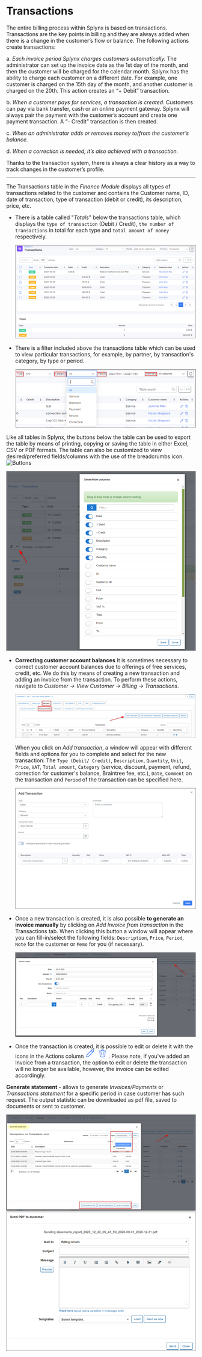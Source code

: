 Transactions
============

The entire billing process within Splynx is based on transactions. Transactions are the key points in billing and they are always added when there is a change in the customer’s flow or balance. The following actions create transactions:

a. _Each invoice period Splynx charges customers automatically._ The administrator can set up the invoice date as the 1st day of the month, and then the customer will be charged for the calendar month.
Splynx has the ability to charge each customer on a different date. For example, one customer is charged on the 15th day of the month, and another customer is charged on the 20th. This action creates an “+ Debit” transaction.

b. _When a customer pays for services, a transaction is created._ Customers can pay via bank transfer, cash or an online payment gateway. Splynx will always pair the payment with the customer’s account and create one payment transaction. A “- Credit” transaction is then created.

c. _When an administrator adds or removes money to/from the customer’s balance._

d. _When a correction is needed, it’s also achieved with a transaction._

Thanks to the transaction system, there is always a clear history as a way to track changes in the customer’s profile.

---

The Transactions table in the _Finance Module_ displays all types of transactions related to the customer and contains the Customer name, ID, date of transaction, type of transaction (debit or credit), its description, price, etc.

* There is a table called "_Totals_" below the transactions table, which displays the `type of transaction` (Debit / Credit), `the number of transactions` in total for each type and `total amount of money` respectively.

  ![Transactions](./transactions.png)

* There is a filter included above the transactions table which can be used to view particular transactions, for example, by partner, by transaction's category, by type or period.

  ![Filters](./filters.png)


Like all tables in Splynx, the buttons below the table can be used to export the table by means of printing, copying or saving the table in either Excel, CSV or PDF formats. The table can also be customized to view desired/preferred fields/columns with the use of the breadcrumbs icon.
  ![Buttons](export.png)

  ![Columns](./columns.png)

* **Correcting customer account balances** It is sometimes necessary to correct customer account balances due to offerings of free services, credit, etc. We do this by means of creating a new transaction and adding an invoice from the transaction. To perform these actions, navigate to _Customer → View Customer → Billing → Transactions_.

  ![Add transaction](./add_transaction.png)

  When you click on _Add transaction_, a window will appear with different fields and options for you to complete and select for the new transaction: The `Type (Debit/ Credit)`, `Description`, `Quantity`, `Unit`, `Price`, `VAT`, `Total amount`, `Category` (service, discount, payment, refund, correction for customer's balance, Braintree fee, etc.), `Date`, `Comment` on the transaction and `Period` of the transaction can be specified here.

  ![Add transaction form](./create_transaction_form.png)

* Once a new transaction is created, it is also possible **to generate an invoice manually** by clicking on _Add Invoice from transaction_ in the Transactions tab. When clicking this button a window will appear where you can fill-in/select the following fields: `Description`, `Price`, `Period`, `Note` for the customer or `Memo` for you (if necessary).

  ![Create invoice](./create_invoice.png)

* Once the transaction is created, it is possible to edit or delete it with the icons in the Actions column <icon class="image-icon">![Buttons](./small_buttons.png)</icon> . Please note, if you've added an Invoice from a transaction, the option to edit or delete the transaction will no longer be available, however, the invoice can be edited accordingly.  

**Generate statement** - allows to generate *Invoices/Payments* or *Transactions statement* for a specific period in case customer has such request. The output statistic can be downloaded as pdf file, saved to documents or sent to customer.

![Generate statement](./statement.png)
![Send PDF statement to customer](./statement1.png)
